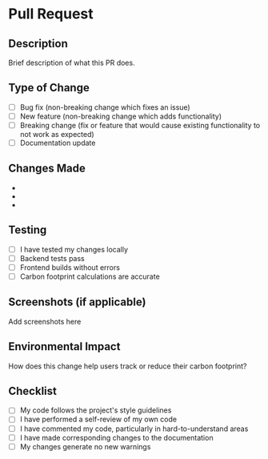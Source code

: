 # Pull Request

## Description
Brief description of what this PR does.

## Type of Change
- [ ] Bug fix (non-breaking change which fixes an issue)
- [ ] New feature (non-breaking change which adds functionality)
- [ ] Breaking change (fix or feature that would cause existing functionality to not work as expected)
- [ ] Documentation update

## Changes Made
- 
- 
- 

## Testing
- [ ] I have tested my changes locally
- [ ] Backend tests pass
- [ ] Frontend builds without errors
- [ ] Carbon footprint calculations are accurate

## Screenshots (if applicable)
Add screenshots here

## Environmental Impact
How does this change help users track or reduce their carbon footprint?

## Checklist
- [ ] My code follows the project's style guidelines
- [ ] I have performed a self-review of my own code
- [ ] I have commented my code, particularly in hard-to-understand areas
- [ ] I have made corresponding changes to the documentation
- [ ] My changes generate no new warnings
